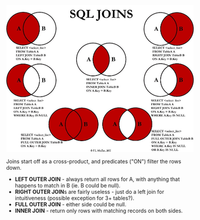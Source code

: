 ![](/assets/sql-joins.png)

Joins start off as a cross-product, and predicates \("ON"\) filter the rows down.

* **LEFT OUTER JOIN** - always return all rows for A, with anything that happens to match in B \(ie. B could be null\).
* **RIGHT OUTER JOIN**s are fairly useless - just do a left join for intuitiveness \(possible exception for 3+ tables?\).
* **FULL OUTER JOIN** - either side could be null.
* **INNER JOIN** - return only rows with matching records on both sides.



